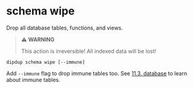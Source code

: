 # schema wipe

Drop all database tables, functions, and views.

> ⚠ **WARNING**
>
> This action is irreversible! All indexed data will be lost!

```shell
dipdup schema wipe [--immune]
```

Add `--immune` flag to drop immune tables too. See [11.3. database](../config-reference/database.md#postgresql) to learn about immune tables.
